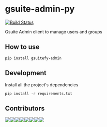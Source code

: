 # gsuite-admin-py

[![Build Status](https://travis-ci.org/marcosvidolin/gsuitefy-admin.svg?branch=master)](https://travis-ci.org/marcosvidolin/gsuitefy-admin)

Gsuite Admin client to manage users and groups

## How to use

```shell
pip install gsuitefy-admin
```

## Development

Install all the project's dependencies

```shell
pip install -r requirements.txt
```

## Contributors

[![](https://sourcerer.io/fame/marcosvidolin/marcosvidolin/gsuitefy-admin/images/0)](https://sourcerer.io/fame/marcosvidolin/marcosvidolin/gsuitefy-admin/links/0)[![](https://sourcerer.io/fame/marcosvidolin/marcosvidolin/gsuitefy-admin/images/1)](https://sourcerer.io/fame/marcosvidolin/marcosvidolin/gsuitefy-admin/links/1)[![](https://sourcerer.io/fame/marcosvidolin/marcosvidolin/gsuitefy-admin/images/2)](https://sourcerer.io/fame/marcosvidolin/marcosvidolin/gsuitefy-admin/links/2)[![](https://sourcerer.io/fame/marcosvidolin/marcosvidolin/gsuitefy-admin/images/3)](https://sourcerer.io/fame/marcosvidolin/marcosvidolin/gsuitefy-admin/links/3)[![](https://sourcerer.io/fame/marcosvidolin/marcosvidolin/gsuitefy-admin/images/4)](https://sourcerer.io/fame/marcosvidolin/marcosvidolin/gsuitefy-admin/links/4)[![](https://sourcerer.io/fame/marcosvidolin/marcosvidolin/gsuitefy-admin/images/5)](https://sourcerer.io/fame/marcosvidolin/marcosvidolin/gsuitefy-admin/links/5)[![](https://sourcerer.io/fame/marcosvidolin/marcosvidolin/gsuitefy-admin/images/6)](https://sourcerer.io/fame/marcosvidolin/marcosvidolin/gsuitefy-admin/links/6)[![](https://sourcerer.io/fame/marcosvidolin/marcosvidolin/gsuitefy-admin/images/7)](https://sourcerer.io/fame/marcosvidolin/marcosvidolin/gsuitefy-admin/links/7)
